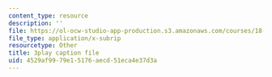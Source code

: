 ```yaml
---
content_type: resource
description: ''
file: https://ol-ocw-studio-app-production.s3.amazonaws.com/courses/18-01-single-variable-calculus-fall-2006/4529af9979e15176aecd51eca4e37d3a_PNTnmH6jsRI.vtt
file_type: application/x-subrip
resourcetype: Other
title: 3play caption file
uid: 4529af99-79e1-5176-aecd-51eca4e37d3a
---
```

